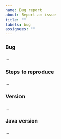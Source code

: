 ```yaml
---
name: Bug report
about: Report an issue
title: ""
labels: bug
assignees: ""
---
```


### Bug

<!-- Describe the buggy behavior you have observed. -->

...

### Steps to reproduce

<!-- Describe the sequence of steps for reproducing the bug. -->

...

### Version

<!-- Copy version. -->

...

### Java version

<!-- Copy the output of `java --version`. -->

...

<!-- ⚠️ ATTENTION: When sharing screenshots, attachments, or other data make sure not to include any sensitive information. -->
